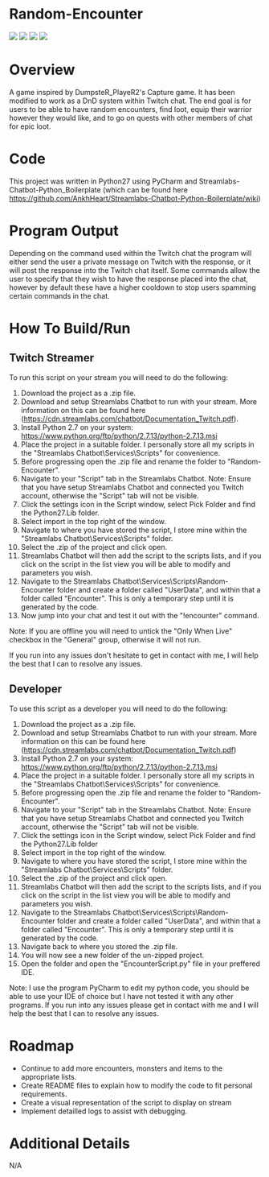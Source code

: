 # Random-Encounter  
![](https://img.shields.io/badge/Code-Python-informational?style=flat&logo=<LOGO_NAME>&logoColor=white&color=2bbc8a)
![](https://img.shields.io/badge/Platform-Twitch.tv-informational?style=flat&logo=<LOGO_NAME>&logoColor=white&color=AB56DC)
![](https://img.shields.io/badge/Program-PyCharm-informational?style=flat&logo=<LOGO_NAME>&logoColor=white&color=2B7CBC)
![](https://img.shields.io/badge/Version-1.0.0-informational?style=flat&logo=<LOGO_NAME>&logoColor=white&color=E1B445)

# Overview
A game inspired by DumpsteR_PlayeR2's Capture game. It has been modified to work as a DnD system within Twitch chat. The end goal is for users to be able to have random encounters, find loot, equip their warrior however they would like, and to go on quests with other members of chat for epic loot.

# Code
This project was written in Python27 using PyCharm and Streamlabs-Chatbot-Python_Boilerplate (which can be found here https://github.com/AnkhHeart/Streamlabs-Chatbot-Python-Boilerplate/wiki)

# Program Output
Depending on the command used within the Twitch chat the program will either send the user a private message on Twitch with the response, or it will post the response into the Twitch chat itself. Some commands allow the user to specify that they wish to have the response placed into the chat, however by default these have a higher cooldown to stop users spamming certain commands in the chat.

# How To Build/Run
## Twitch Streamer
To run this script on your stream you will need to do the following:
1) Download the project as a .zip file.
2) Download and setup Streamlabs Chatbot to run with your stream. More information on this can be found here (https://cdn.streamlabs.com/chatbot/Documentation_Twitch.pdf).
3) Install Python 2.7 on your system: https://www.python.org/ftp/python/2.7.13/python-2.7.13.msi
4) Place the project in a suitable folder. I personally store all my scripts in the "Streamlabs Chatbot\Services\Scripts" for convenience.
5) Before progressing open the .zip file and rename the folder to "Random-Encounter".
6) Navigate to your "Script" tab in the Streamlabs Chatbot. Note: Ensure that you have setup Streamlabs Chatbot and connected you Twitch account, otherwise the "Script" tab will not be visible.
7) Click the settings icon in the Script window, select Pick Folder and find the Python27.Lib folder.
8) Select import in the top right of the window.
9) Navigate to where you have stored the script, I store mine within the "Streamlabs Chatbot\Services\Scripts" folder.
10) Select the .zip of the project and click open.
11) Streamlabs Chatbot will then add the script to the scripts lists, and if you click on the script in the list view you will be able to modify and parameters you wish.
12) Navigate to the Streamlabs Chatbot\Services\Scripts\Random-Encounter folder and create a folder called "UserData", and within that a folder called "Encounter". This is only a temporary step until it is generated by the code.
13) Now jump into your chat and test it out with the "!encounter" command. 

Note: If you are offline you will need to untick the "Only When Live" checkbox in the "General" group, otherwise it will not run.  
  
If you run into any issues don't hesitate to get in contact with me, I will help the best that I can to resolve any issues.

## Developer
To use this script as a developer you will need to do the following:
1) Download the project as a .zip file.
2) Download and setup Streamlabs Chatbot to run with your stream. More information on this can be found here (https://cdn.streamlabs.com/chatbot/Documentation_Twitch.pdf)
3) Install Python 2.7 on your system: https://www.python.org/ftp/python/2.7.13/python-2.7.13.msi
4) Place the project in a suitable folder. I personally store all my scripts in the "Streamlabs Chatbot\Services\Scripts" for convenience.
5) Before progressing open the .zip file and rename the folder to "Random-Encounter".
6) Navigate to your "Script" tab in the Streamlabs Chatbot. Note: Ensure that you have setup Streamlabs Chatbot and connected you Twitch account, otherwise the "Script" tab will not be visible.
7) Click the settings icon in the Script window, select Pick Folder and find the Python27.Lib folder
8) Select import in the top right of the window.
9) Navigate to where you have stored the script, I store mine within the "Streamlabs Chatbot\Services\Scripts" folder.
10) Select the .zip of the project and click open.
11) Streamlabs Chatbot will then add the script to the scripts lists, and if you click on the script in the list view you will be able to modify and parameters you wish.
12) Navigate to the Streamlabs Chatbot\Services\Scripts\Random-Encounter folder and create a folder called "UserData", and within that a folder called "Encounter". This is only a temporary step until it is generated by the code.
13) Navigate back to where you stored the .zip file.
14) You will now see a new folder of the un-zipped project.
15) Open the folder and open the "EncounterScript.py" file in your preffered IDE.

Note: I use the program PyCharm to edit my python code, you should be able to use your IDE of choice but I have not tested it with any other programs. If you run into any issues please get in contact with me and I will help the best that I can to resolve any issues.

# Roadmap
* Continue to add more encounters, monsters and items to the appropriate lists.
* Create README files to explain how to modify the code to fit personal requirements.
* Create a visual representation of the script to display on stream
* Implement detailled logs to assist with debugging.

# Additional Details
N/A
